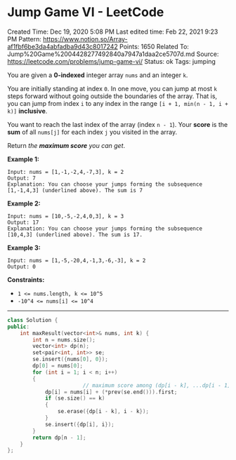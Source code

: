 # Jump Game VI - LeetCode

Created Time: Dec 19, 2020 5:08 PM
Last edited time: Feb 22, 2021 9:23 PM
Pattern: https://www.notion.so/Array-af1fbf6be3da4abfadba9d43c8017242
Points: 1650
Related To: Jump%20Game%2004428277492840a7947a1daa2ce5707d.md
Source: https://leetcode.com/problems/jump-game-vi/
Status: ok
Tags: jumping

You are given a **0-indexed** integer array `nums` and an integer `k`.

You are initially standing at index `0`. In one move, you can jump at most `k` steps forward without going outside the boundaries of the array. That is, you can jump from index `i` to any index in the range `[i + 1, min(n - 1, i + k)]` **inclusive**.

You want to reach the last index of the array (index `n - 1`). Your **score** is the **sum** of all `nums[j]` for each index `j` you visited in the array.

Return *the **maximum score** you can get*.

**Example 1:**

```
Input: nums = [1,-1,-2,4,-7,3], k = 2
Output: 7
Explanation: You can choose your jumps forming the subsequence [1,-1,4,3] (underlined above). The sum is 7
```

**Example 2:**

```
Input: nums = [10,-5,-2,4,0,3], k = 3
Output: 17
Explanation: You can choose your jumps forming the subsequence [10,4,3] (underlined above). The sum is 17.
```

**Example 3:**

```
Input: nums = [1,-5,-20,4,-1,3,-6,-3], k = 2
Output: 0
```

**Constraints:**

- `1 <= nums.length, k <= 10^5`
- `-10^4 <= nums[i] <= 10^4`

---

```cpp
class Solution {
public:
    int maxResult(vector<int>& nums, int k) {
        int n = nums.size(); 
        vector<int> dp(n); 
        set<pair<int, int>> se; 
        se.insert({nums[0], 0}); 
        dp[0] = nums[0]; 
        for (int i = 1; i < n; i++)
        {
						// maximum score among (dp[i - k], ...dp[i - 1]) (from set)
            dp[i] = nums[i] + (*prev(se.end())).first;
            if (se.size() == k)
            {
                se.erase({dp[i - k], i - k});
            }
            se.insert({dp[i], i}); 
        }
        return dp[n - 1]; 
    }
};
```